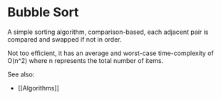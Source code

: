 # Bubble Sort

A simple sorting algorithm, comparison-based, each adjacent pair is compared and swapped if not in order.

Not too efficient, it has an average and worst-case time-complexity of O(n^2) where n represents the total number of items.


See also:
- [[Algorithms]]
